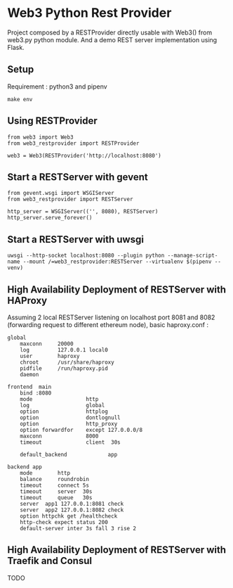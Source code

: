 # Web3 Python Rest Provider

Project composed by a RESTProvider directly usable with Web3() from web3.py python module.
And a demo REST server implementation using Flask.

## Setup

Requirement : python3 and pipenv
```
make env
```

## Using RESTProvider

```
from web3 import Web3
from web3_restprovider import RESTProvider

web3 = Web3(RESTProvider('http://localhost:8080')
```

## Start a RESTServer with gevent

```
from gevent.wsgi import WSGIServer
from web3_restprovider import RESTServer

http_server = WSGIServer(('', 8080), RESTServer)
http_server.serve_forever()
```

## Start a RESTServer with uwsgi
```
uwsgi --http-socket localhost:8080 --plugin python --manage-script-name --mount /=web3_restprovider:RESTServer --virtualenv $(pipenv --venv)
```

## High Availability Deployment of RESTServer with HAProxy

Assuming 2 local RESTServer listening on localhost port 8081 and 8082 (forwarding request to different ethereum node), basic haproxy.conf :
```
global
    maxconn     20000
    log         127.0.0.1 local0
    user        haproxy
    chroot      /usr/share/haproxy
    pidfile     /run/haproxy.pid
    daemon

frontend  main
    bind :8080
    mode                 http
    log                  global
    option               httplog
    option               dontlognull
    option               http_proxy
    option forwardfor    except 127.0.0.0/8
    maxconn              8000
    timeout              client  30s

    default_backend             app

backend app
    mode        http
    balance     roundrobin
    timeout     connect 5s
    timeout     server  30s
    timeout     queue   30s
    server  app1 127.0.0.1:8081 check
    server  app2 127.0.0.1:8082 check
    option httpchk get /healthcheck
    http-check expect status 200
    default-server inter 3s fall 3 rise 2
```

## High Availability Deployment of RESTServer with Traefik and Consul

TODO
